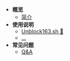 - **概览**
   -  [简介](README.md)
- **使用说明**
   - [Unblock163.sh 🔔](unblock163.md "Unblock163.sh 脚本使用说明 - XIU2/SHELL")
   -  [...]()
- **常见问题**
   - [Q&A](question.md)
